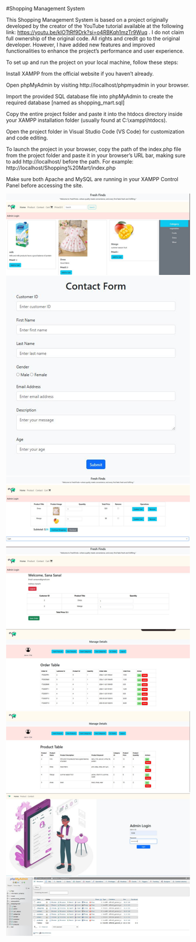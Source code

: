 #Shopping Management System

This Shopping Management System is based on a project originally developed by the creator of the YouTube tutorial available at the following link: https://youtu.be/kIOTtRf9Drk?si=o4RBKqh1mzTr9Wuq . I do not claim full ownership of the original code. All rights and credit go to the original developer. However, I have added new features and improved functionalities to enhance the project’s performance and user experience.

To set up and run the project on your local machine, follow these steps:

Install XAMPP from the official website if you haven’t already.

Open phpMyAdmin by visiting http://localhost/phpmyadmin in your browser.

Import the provided SQL database file into phpMyAdmin to create the required database [named as shopping_mart.sql]

Copy the entire project folder and paste it into the htdocs directory inside your XAMPP installation folder (usually found at C:\xampp\htdocs).

Open the project folder in Visual Studio Code (VS Code) for customization and code editing.

To launch the project in your browser, copy the path of the index.php file from the project folder and paste it in your browser’s URL bar, making sure to add http://localhost/ before the path. For example:
http://localhost/Shopping%20Mart/index.php

Make sure both Apache and MySQL are running in your XAMPP Control Panel before accessing the site.

![image alt](https://github.com/Wasifa-Afroz/Shopping-Mart-Management-system/blob/main/img1.JPG?raw=true)
![image alt](https://github.com/Wasifa-Afroz/Shopping-Mart-Management-system/blob/main/img2.JPG?raw=true)
![image alt](https://github.com/Wasifa-Afroz/Shopping-Mart-Management-system/blob/main/img3.JPG?raw=true)
![image alt](https://github.com/Wasifa-Afroz/Shopping-Mart-Management-system/blob/main/img4.JPG?raw=true)
![image alt](https://github.com/Wasifa-Afroz/Shopping-Mart-Management-system/blob/main/img5.JPG?raw=true)
![image alt](https://github.com/Wasifa-Afroz/Shopping-Mart-Management-system/blob/main/img6.JPG?raw=true)
![image alt](https://github.com/Wasifa-Afroz/Shopping-Mart-Management-system/blob/main/img7.JPG?raw=true)
![image alt](https://github.com/Wasifa-Afroz/Shopping-Mart-Management-system/blob/main/img8.JPG?raw=true)

